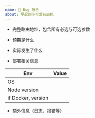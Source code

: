 ```yaml
---
name: 🐛 Bug 报告
about: 早起的小可爱有虫抓
---
```


<!--
请确保已阅读 [文档](https://docs.rsshub.app) 内相关部分，并按照模版提供信息，否则 issue 将被立即关闭。

由于部分源网站反爬缘故，演示地址一些 rss 会返回 status code 403，该问题不是 RSSHub 所致，请勿提交 issue。
-->

- 完整路由地址，包含所有必选与可选参数

- 预期是什么

- 实际发生了什么

- 部署相关信息

<!--
如果是演示地址(rsshub.app)有此问题请删除此部分。

请确保您部署的是[主线 master 分支](https://github.com/DIYgod/RSSHub/tree/master)最新版 RSSHub。
-->

| Env                | Value         |
| ------------------ | ------------- |
| OS                 |               |
| Node version       |               |
| if Docker, version |               |

- 额外信息（日志、报错等）
